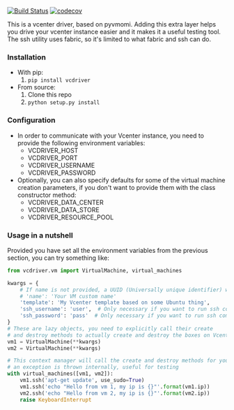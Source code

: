 [![Build Status](https://travis-ci.org/Lantero/vcdriver.svg?branch=master)](https://travis-ci.org/Lantero/vcdriver) [![codecov](https://codecov.io/gh/Lantero/vcdriver/branch/master/graph/badge.svg)](https://codecov.io/gh/Lantero/vcdriver)


This is a vcenter driver, based on pyvmomi. 
Adding this extra layer helps you drive your vcenter instance easier and it makes it a useful testing tool. 
The ssh utility uses fabric, so it's limited to what fabric and ssh can do.

### Installation
* With pip: 
    1. `pip install vcdriver`
* From source: 
    1. Clone this repo
    2. `python setup.py install`

### Configuration
* In order to communicate with your Vcenter instance, you need to provide the following environment variables:
    * VCDRIVER_HOST
    * VCDRIVER_PORT
    * VCDRIVER_USERNAME
    * VCDRIVER_PASSWORD
* Optionally, you can also specify defaults for some of the virtual machine creation parameters, if you don't
want to provide them with the class constructor method:
    * VCDRIVER_DATA_CENTER
    * VCDRIVER_DATA_STORE
    * VCDRIVER_RESOURCE_POOL


### Usage in a nutshell
Provided you have set all the environment variables from the previous section, you can try something like:
```python
from vcdriver.vm import VirtualMachine, virtual_machines

kwargs = {
    # If name is not provided, a UUID (Universally unique identifier) will be generated for you
    # 'name': 'Your VM custom name'
    'template': 'My Vcenter template based on some Ubuntu thing',
    'ssh_username': 'user',  # Only necessary if you want to run ssh commands
    'ssh_password': 'pass'  # Only necessary if you want to run ssh commands
}
# These are lazy objects, you need to explicitly call their create 
# and destroy methods to actually create and destroy the boxes on Vcenter.
vm1 = VirtualMachine(**kwargs)
vm2 = VirtualMachine(**kwargs)

# This context manager will call the create and destroy methods for you even if 
# an exception is thrown internally, useful for testing
with virtual_machines([vm1, vm2]):
    vm1.ssh('apt-get update', use_sudo=True)
    vm1.ssh('echo "Hello from vm 1, my ip is {}"'.format(vm1.ip))
    vm2.ssh('echo "Hello from vm 2, my ip is {}"'.format(vm2.ip))
    raise KeyboardInterrupt
```
